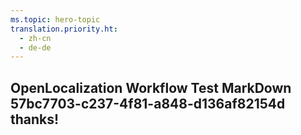 ```yaml
---
ms.topic: hero-topic
translation.priority.ht: 
  - zh-cn
  - de-de
---
```

## OpenLocalization Workflow Test MarkDown 57bc7703-c237-4f81-a848-d136af82154d thanks!
